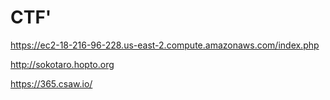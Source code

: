 # CTF'

https://ec2-18-216-96-228.us-east-2.compute.amazonaws.com/index.php

http://sokotaro.hopto.org

https://365.csaw.io/
